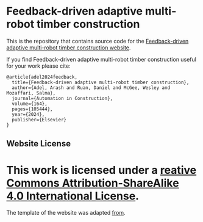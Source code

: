 # Feedback-driven adaptive multi-robot timber construction 

This is the repository that contains source code for the [Feedback-driven adaptive multi-robot timber construction website](https://adaptive-timber-construction.github.io/).

If you find Feedback-driven adaptive multi-robot timber construction  useful for your work please cite:
```
@article{adel2024feedback,
  title={Feedback-driven adaptive multi-robot timber construction},
  author={Adel, Arash and Ruan, Daniel and McGee, Wesley and Mozaffari, Salma},
  journal={Automation in Construction},
  volume={164},
  pages={105444},
  year={2024},
  publisher={Elsevier}
}
```

<!-- ## Website License
This work is licensed under a <a rel="license" href="http://creativecommons.org/licenses/by-sa/4.0/">Creative Commons Attribution-ShareAlike 4.0 International License</a>.
=======
The template of the website was adapted [from](https://github.com/ripl/nerfies-template).  -->

## Website License
This work is licensed under a [reative Commons Attribution-ShareAlike 4.0 International License](http://creativecommons.org/licenses/by-sa/4.0).
=======
The template of the website was adapted [from](https://github.com/ripl/nerfies-template). 